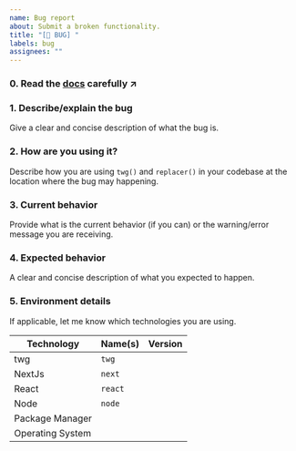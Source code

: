 ```yaml
---
name: Bug report
about: Submit a broken functionality.
title: "[🐛 BUG] "
labels: bug
assignees: ""
---
```


### 0. Read the [docs](https://github.com/hoangnhan2ka3/twg/tree/main/docs) carefully ↗️

<!-- If bugs happening before you can actually use the package, feel free to edit/remove the template. Otherwise, you should follow the template! -->

### 1. Describe/explain the bug

Give a clear and concise description of what the bug is.

### 2. How are you using it?

Describe how you are using `twg()` and `replacer()` in your codebase at the location where the bug may happening.

### 3. Current behavior

Provide what is the current behavior (if you can) or the warning/error message you are receiving.

### 4. Expected behavior

A clear and concise description of what you expected to happen.

### 5. Environment details

If applicable, let me know which technologies you are using.

| Technology       | Name(s)      | Version        |
|------------------|--------------|----------------|
| twg              | `twg`        |                |
| NextJs           | `next`       |                |
| React            | `react`      |                |
| Node             | `node`       |                |
| Package Manager  |              |                |
| Operating System |              |                |
